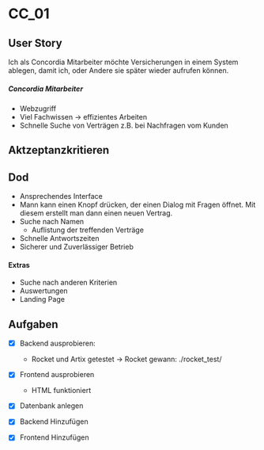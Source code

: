 # CC\_01

## User Story

Ich als Concordia Mitarbeiter möchte Versicherungen in einem System ablegen, damit ich, oder Andere sie später wieder aufrufen können.

##### Concordia Mitarbeiter
 - Webzugriff
 - Viel Fachwissen -> effizientes Arbeiten
 - Schnelle Suche von Verträgen z.B. bei Nachfragen vom Kunden

## Aktzeptanzkritieren

## Dod

- Ansprechendes Interface
- Mann kann einen Knopf drücken, der einen Dialog mit Fragen öffnet. Mit diesem erstellt man dann einen neuen Vertrag.
- Suche nach Namen
	- Auflistung der treffenden Verträge
- Schnelle Antwortszeiten
- Sicherer und Zuverlässiger Betrieb

#### Extras

- Suche nach anderen Kriterien 
- Auswertungen
- Landing Page

## Aufgaben

- [x] Backend ausprobieren:
	- Rocket und Artix getestet -> Rocket gewann: ./rocket\_test/
- [x] Frontend ausprobieren
	- HTML funktioniert
- [x] Datenbank anlegen
- [x] Backend Hinzufügen
- [x] Frontend Hinzufügen

